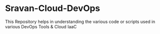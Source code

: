 # Sravan-Cloud-DevOps
This Repository helps in understanding the various code or scripts used in various DevOps Tools & Cloud IaaC
